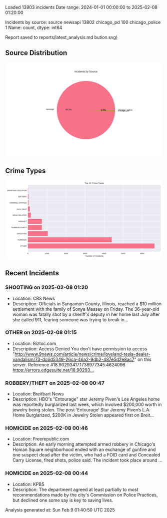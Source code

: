 
Loaded 13903 incidents
Date range: 2024-01-01 00:00:00 to 2025-02-08 01:20:00

Incidents by source:
source
newsapi           13802
chicago_pd          100
chicago_police        1
Name: count, dtype: int64

Report saved to reports/latest_analysis.md
bution.svg)

## Source Distribution
![Source Distribution](images/source_distribution.svg)

## Crime Types
![Crime Types](images/crime_types.svg)

## Recent Incidents

### SHOOTING on 2025-02-08 01:20
- Location: CBS News
- Description: Officials in Sangamon County, Illinois, reached a $10 million settlement with the family of Sonya Massey on Friday. The 36-year-old woman was fatally shot by a sheriff's deputy in her home last July after she called 911, fearing someone was trying to break in…


### OTHER on 2025-02-08 01:15
- Location: Biztoc.com
- Description: Access Denied
You don't have permission to access "http://www.9news.com/article/news/crime/loveland-tesla-dealer-vandalism/73-dc6d5349-26ca-46a2-9db2-487e5d2e8ac7" on this server.
Reference #18.90293417.1738977345.4624096
https://errors.edgesuite.net/18.90293…


### ROBBERY/THEFT on 2025-02-08 00:47
- Location: Breitbart News
- Description: HBO's "Entourage" star Jeremy Piven's Los Angeles home was reportedly burglarized last week, which involved $200,000 worth in jewelry being stolen.
The post ‘Entourage’ Star Jeremy Piven’s L.A. Home Burglarized, $200K in Jewelry Stolen appeared first on Breit…


### HOMICIDE on 2025-02-08 00:46
- Location: Freerepublic.com
- Description: An early morning attempted armed robbery in Chicago's Homan Square neighborhood ended with an exchange of gunfire and one suspect dead after the victim, who had a FOID card and Concealed Carry License, fired shots, police said. The incident took place around …


### HOMICIDE on 2025-02-08 00:44
- Location: KPBS
- Description: The department agreed at least partially to most recommendations made by the city's Commission on Police Practices, but declined one some say is key to saving lives.

Analysis generated at: Sun Feb  9 01:40:50 UTC 2025
